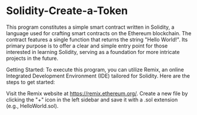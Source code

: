 # Solidity-Create-a-Token

This program constitutes a simple smart contract written in Solidity, a language used for crafting smart contracts on the Ethereum blockchain. The contract features a single function that returns the string "Hello World!". Its primary purpose is to offer a clear and simple entry point for those interested in learning Solidity, serving as a foundation for more intricate projects in the future.

Getting Started:
To execute this program, you can utilize Remix, an online Integrated Development Environment (IDE) tailored for Solidity. Here are the steps to get started:

Visit the Remix website at https://remix.ethereum.org/.
Create a new file by clicking the "+" icon in the left sidebar and save it with a .sol extension (e.g., HelloWorld.sol).
